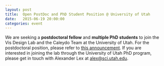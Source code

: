 ```yaml
---
layout: post
title:  Open PostDoc and PhD Student Position @ University of Utah
date:   2015-06-19 20:00:00
categories: event
---
```

We are seeking a <b>postdoctoral fellow</b> and <b>multiple PhD students</b> to join the Vis Design Lab and the Caleydo Team at the University of Utah. For the postdoctoral position, please refer to [this announcement](http://www.sci.utah.edu/75-sci-opportunities/post-doc/536-post-doc-lex.html). If you are interested in joining the lab through the University of Utah PhD program, please get in touch with Alexander Lex at [alex@sci.utah.edu](mailto:alex@sci.utah.edu).